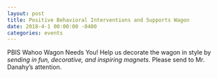 ```yaml
---
layout: post
title: Positive Behavioral Interventions and Supports Wagon 
date: 2018-4-1 00:00:00 -0400
categories: events
---
```

PBIS Wahoo Wagon Needs You! Help us decorate the wagon in style by *sending in fun, decorative, and inspiring magnets*. Please send to Mr. Danahy’s attention.


